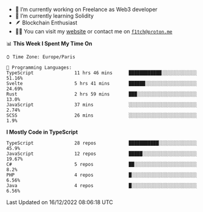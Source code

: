 - 🔭 I’m currently working on Freelance as Web3 developer
- 🌱 I’m currently learning Solidity
- 🪶 Blockchain Enthusiast
- 👨‍💻 You can visit my [website](https://f1tch.xyz) or contact me on [`f1tch@proton.me`](mailto:f1tch@proton.me)

<!--START_SECTION:waka-->
📊 **This Week I Spent My Time On** 

```text
⌚︎ Time Zone: Europe/Paris

💬 Programming Languages: 
TypeScript               11 hrs 46 mins      ████████████░░░░░░░░░░░░░   51.16% 
Svelte                   5 hrs 41 mins       ██████░░░░░░░░░░░░░░░░░░░   24.69% 
Rust                     2 hrs 59 mins       ███░░░░░░░░░░░░░░░░░░░░░░   13.0% 
JavaScript               37 mins             ░░░░░░░░░░░░░░░░░░░░░░░░░   2.74% 
SCSS                     26 mins             ░░░░░░░░░░░░░░░░░░░░░░░░░   1.9%

```

**I Mostly Code in TypeScript** 

```text
TypeScript               28 repos            ███████████░░░░░░░░░░░░░░   45.9% 
JavaScript               12 repos            █████░░░░░░░░░░░░░░░░░░░░   19.67% 
C#                       5 repos             ██░░░░░░░░░░░░░░░░░░░░░░░   8.2% 
PHP                      4 repos             █░░░░░░░░░░░░░░░░░░░░░░░░   6.56% 
Java                     4 repos             █░░░░░░░░░░░░░░░░░░░░░░░░   6.56%

```



 Last Updated on 16/12/2022 08:06:18 UTC
<!--END_SECTION:waka-->

